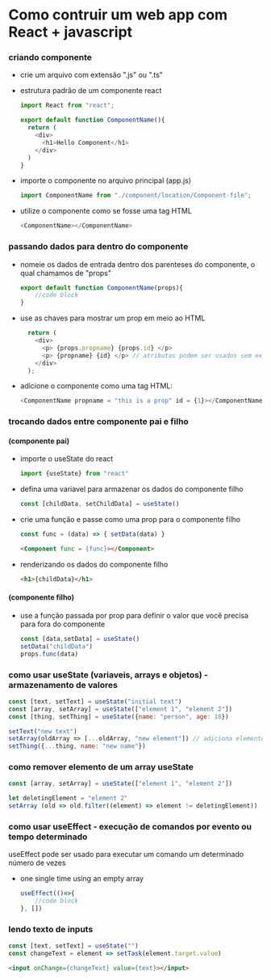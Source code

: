 # Como contruir um web app com React + javascript

 ### criando componente
- crie um arquivo com extensão ".js" ou ".ts"
- estrutura padrão de um componente react
	```javascript
	import React from "react";

	export default function ComponentName(){
	  return (
	    <div>
	      <h1>Hello Component</h1>
	    </div>
 	  )
	}
	```

- importe o componente no arquivo principal (app.js)
	```javascript 
	import ComponentName from "./component/location/Component-file";
	```

- utilize o componente como se fosse uma tag HTML
	```javascript 
	<ComponentName></ComponentName>
	```

### passando dados para dentro do componente
- nomeie os dados de entrada dentro dos parenteses do componente, o qual chamamos de "props"
	```javascript
	export default function ComponentName(props){
		//code block
	}
	```
- use as chaves para mostrar um prop em meio ao HTML
	```javascript
	  return (
	    <div>
	      <p> {props.propname} {props.id} </p>
		  <p> {propname} {id} </p> // atributos podem ser usados sem expecificar o objeto de uso
	    </div>
 	  );
	```

- adicione o componente como uma tag HTML:
	```javascript
	<ComponentName propname = "this is a prop" id = {1}></ComponentName>
	```

### trocando dados entre componente pai e filho
#### (componente pai)
- importe o useState do react
	```javascript 
	import {useState} from "react"
	```
- defina uma variavel para armazenar os dados do componente filho
	```javascript 
	const [childData, setChildData] = useState()
	```
- crie uma função e passe como uma prop para o componente filho
	```javascript 
	const func = (data) => { setData(data) }
	``` 
	```html
	<Component func = {func}></Component>
	```
- renderizando os dados do componente filho
	```html 
	<h1>{childData}</h1>
	``` 

#### (componente filho)
- use a função passada por prop para definir o valor que você precisa para fora do componente
	```javascript
	const [data,setData] = useState()
    setData("childData")
    props.func(data)
	``` 
	
### como usar useState (variaveis, arrays e objetos) - armazenamento de valores
```javascript 
const [text, setText] = useState("initial text")
const [array, setArray] = useState(["element 1", "element 2"])
const [thing, setThing] = useState({name: "person", age: 18})

setText("new text")
setArray(oldArray => [...oldArray, "new element"]) // adiciona elemento ao array
setThing({...thing, name: "new name"})
```

### como remover elemento de um array useState
```javascript 
const [array, setArray] = useState(["element 1", "element 2"])

let deletingElement = "element 2"
setArray (old => old.filter((element) => element != deletingElement))
```

### como usar useEffect - execução de comandos por evento ou tempo determinado
useEffect pode ser usado para executar um comando um determinado número de vezes
- one single time using an empty array
	```javascript
	useEffect(()=>{
		//code block
	}, [])
	```

### lendo texto de inputs
```javascript
const [text, setText] = useState("")
const changeText = element => setTask(element.target.value)
```

```html
<input onChange={changeText} value={text}></input>
```
